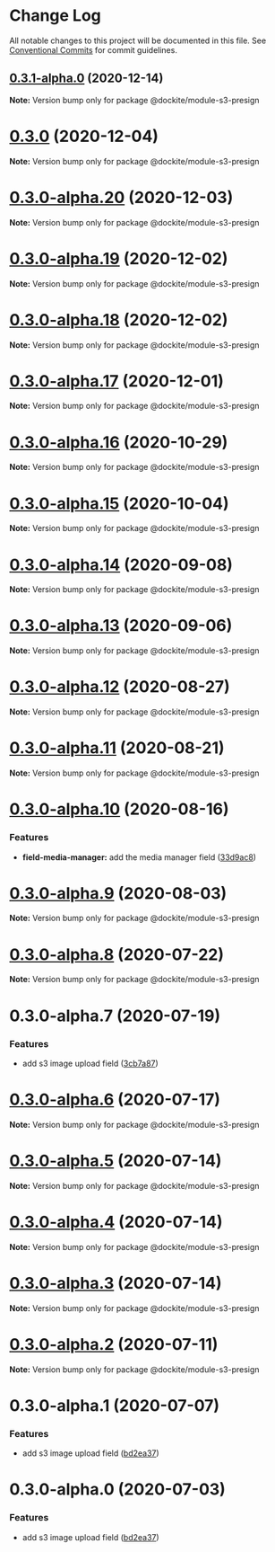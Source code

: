 # Change Log

All notable changes to this project will be documented in this file.
See [Conventional Commits](https://conventionalcommits.org) for commit guidelines.

## [0.3.1-alpha.0](https://github.com/dockite/dockite/compare/@dockite/module-s3-presign@0.3.0...@dockite/module-s3-presign@0.3.1-alpha.0) (2020-12-14)

**Note:** Version bump only for package @dockite/module-s3-presign





# [0.3.0](https://github.com/dockite/dockite/compare/@dockite/module-s3-presign@0.3.0-alpha.20...@dockite/module-s3-presign@0.3.0) (2020-12-04)

**Note:** Version bump only for package @dockite/module-s3-presign





# [0.3.0-alpha.20](https://github.com/dockite/dockite/compare/@dockite/module-s3-presign@0.3.0-alpha.19...@dockite/module-s3-presign@0.3.0-alpha.20) (2020-12-03)

**Note:** Version bump only for package @dockite/module-s3-presign





# [0.3.0-alpha.19](https://github.com/dockite/dockite/compare/@dockite/module-s3-presign@0.3.0-alpha.18...@dockite/module-s3-presign@0.3.0-alpha.19) (2020-12-02)

**Note:** Version bump only for package @dockite/module-s3-presign





# [0.3.0-alpha.18](https://github.com/dockite/dockite/compare/@dockite/module-s3-presign@0.3.0-alpha.17...@dockite/module-s3-presign@0.3.0-alpha.18) (2020-12-02)

**Note:** Version bump only for package @dockite/module-s3-presign





# [0.3.0-alpha.17](https://github.com/dockite/dockite/compare/@dockite/module-s3-presign@0.3.0-alpha.16...@dockite/module-s3-presign@0.3.0-alpha.17) (2020-12-01)

**Note:** Version bump only for package @dockite/module-s3-presign





# [0.3.0-alpha.16](https://github.com/dockite/dockite/compare/@dockite/module-s3-presign@0.3.0-alpha.15...@dockite/module-s3-presign@0.3.0-alpha.16) (2020-10-29)

**Note:** Version bump only for package @dockite/module-s3-presign





# [0.3.0-alpha.15](https://github.com/dockite/dockite/compare/@dockite/module-s3-presign@0.3.0-alpha.14...@dockite/module-s3-presign@0.3.0-alpha.15) (2020-10-04)

**Note:** Version bump only for package @dockite/module-s3-presign





# [0.3.0-alpha.14](https://github.com/dockite/dockite/compare/@dockite/module-s3-presign@0.3.0-alpha.13...@dockite/module-s3-presign@0.3.0-alpha.14) (2020-09-08)

**Note:** Version bump only for package @dockite/module-s3-presign





# [0.3.0-alpha.13](https://github.com/dockite/dockite/compare/@dockite/module-s3-presign@0.3.0-alpha.12...@dockite/module-s3-presign@0.3.0-alpha.13) (2020-09-06)

**Note:** Version bump only for package @dockite/module-s3-presign





# [0.3.0-alpha.12](https://github.com/dockite/dockite/compare/@dockite/module-s3-presign@0.3.0-alpha.11...@dockite/module-s3-presign@0.3.0-alpha.12) (2020-08-27)

**Note:** Version bump only for package @dockite/module-s3-presign





# [0.3.0-alpha.11](https://github.com/dockite/dockite/compare/@dockite/module-s3-presign@0.3.0-alpha.10...@dockite/module-s3-presign@0.3.0-alpha.11) (2020-08-21)

**Note:** Version bump only for package @dockite/module-s3-presign





# [0.3.0-alpha.10](https://github.com/dockite/dockite/compare/@dockite/module-s3-presign@0.3.0-alpha.9...@dockite/module-s3-presign@0.3.0-alpha.10) (2020-08-16)


### Features

* **field-media-manager:** add the media manager field ([33d9ac8](https://github.com/dockite/dockite/commit/33d9ac8c0e9d6a07ad9a8a240dd4b963549a0e90))





# [0.3.0-alpha.9](https://github.com/dockite/dockite/compare/@dockite/module-s3-presign@0.3.0-alpha.8...@dockite/module-s3-presign@0.3.0-alpha.9) (2020-08-03)

**Note:** Version bump only for package @dockite/module-s3-presign





# [0.3.0-alpha.8](https://github.com/dockite/dockite/compare/@dockite/module-s3-presign@0.3.0-alpha.7...@dockite/module-s3-presign@0.3.0-alpha.8) (2020-07-22)

**Note:** Version bump only for package @dockite/module-s3-presign





# 0.3.0-alpha.7 (2020-07-19)


### Features

* add s3 image upload field ([3cb7a87](https://github.com/dockite/dockite/commit/3cb7a877de72da2398c9d9d5ac8ad9fa44fe7ca2))





# [0.3.0-alpha.6](https://github.com/dockite/dockite/compare/@dockite/module-s3-presign@0.3.0-alpha.5...@dockite/module-s3-presign@0.3.0-alpha.6) (2020-07-17)

**Note:** Version bump only for package @dockite/module-s3-presign





# [0.3.0-alpha.5](https://github.com/dockite/dockite/compare/@dockite/module-s3-presign@0.3.0-alpha.4...@dockite/module-s3-presign@0.3.0-alpha.5) (2020-07-14)

**Note:** Version bump only for package @dockite/module-s3-presign





# [0.3.0-alpha.4](https://github.com/dockite/dockite/compare/@dockite/module-s3-presign@0.3.0-alpha.3...@dockite/module-s3-presign@0.3.0-alpha.4) (2020-07-14)

**Note:** Version bump only for package @dockite/module-s3-presign





# [0.3.0-alpha.3](https://github.com/dockite/dockite/compare/@dockite/module-s3-presign@0.3.0-alpha.2...@dockite/module-s3-presign@0.3.0-alpha.3) (2020-07-14)

**Note:** Version bump only for package @dockite/module-s3-presign





# [0.3.0-alpha.2](https://github.com/dockite/dockite/compare/@dockite/module-s3-presign@0.3.0-alpha.1...@dockite/module-s3-presign@0.3.0-alpha.2) (2020-07-11)

**Note:** Version bump only for package @dockite/module-s3-presign





# 0.3.0-alpha.1 (2020-07-07)


### Features

* add s3 image upload field ([bd2ea37](https://github.com/dockite/dockite/commit/bd2ea37016f996795b742748e1ada80667127c94))





# 0.3.0-alpha.0 (2020-07-03)


### Features

* add s3 image upload field ([bd2ea37](https://github.com/dockite/dockite/commit/bd2ea37016f996795b742748e1ada80667127c94))
